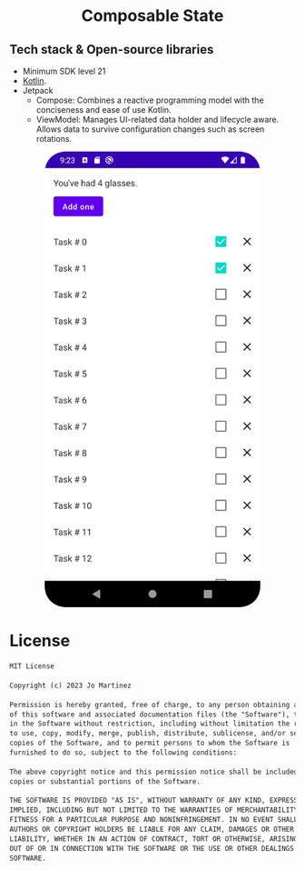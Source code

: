 

<h1 align="center">Composable State</h1>

## Tech stack & Open-source libraries
- Minimum SDK level 21
- [Kotlin](https://kotlinlang.org/).
- Jetpack
    - Compose: Combines a reactive programming model with the conciseness and ease of use Kotlin. 
    - ViewModel: Manages UI-related data holder and lifecycle aware. Allows data to survive configuration changes such as screen rotations.

<p align="center">
<img src="/previews/ListView.png" width="380"/>
</p>

# License
```xml
MIT License

Copyright (c) 2023 Jo Martinez

Permission is hereby granted, free of charge, to any person obtaining a copy
of this software and associated documentation files (the "Software"), to deal
in the Software without restriction, including without limitation the rights
to use, copy, modify, merge, publish, distribute, sublicense, and/or sell
copies of the Software, and to permit persons to whom the Software is
furnished to do so, subject to the following conditions:

The above copyright notice and this permission notice shall be included in all
copies or substantial portions of the Software.

THE SOFTWARE IS PROVIDED "AS IS", WITHOUT WARRANTY OF ANY KIND, EXPRESS OR
IMPLIED, INCLUDING BUT NOT LIMITED TO THE WARRANTIES OF MERCHANTABILITY,
FITNESS FOR A PARTICULAR PURPOSE AND NONINFRINGEMENT. IN NO EVENT SHALL THE
AUTHORS OR COPYRIGHT HOLDERS BE LIABLE FOR ANY CLAIM, DAMAGES OR OTHER
LIABILITY, WHETHER IN AN ACTION OF CONTRACT, TORT OR OTHERWISE, ARISING FROM,
OUT OF OR IN CONNECTION WITH THE SOFTWARE OR THE USE OR OTHER DEALINGS IN THE
SOFTWARE.
```